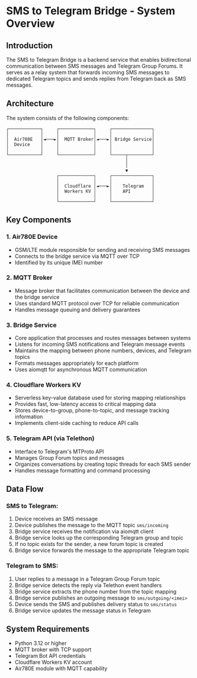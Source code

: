 # SMS to Telegram Bridge - System Overview

## Introduction

The SMS to Telegram Bridge is a backend service that enables bidirectional communication between SMS messages and Telegram Group Forums. It serves as a relay system that forwards incoming SMS messages to dedicated Telegram topics and sends replies from Telegram back as SMS messages.

## Architecture

The system consists of the following components:

```
┌────────────┐     ┌─────────────┐     ┌───────────────┐
│            │     │             │     │               │
│  Air780E   │◄───►│  MQTT Broker│◄───►│ Bridge Service│
│  Device    │     │             │     │               │
│            │     │             │     │               │
└────────────┘     └─────────────┘     └─────┬─────────┘
                                             │
                                             │
                                             ▼
                   ┌─────────────┐     ┌───────────────┐
                   │             │     │               │
                   │  Cloudflare │◄───►│    Telegram   │
                   │  Workers KV │     │    API        │
                   │             │     │               │
                   └─────────────┘     └───────────────┘
```

## Key Components

### 1. Air780E Device
- GSM/LTE module responsible for sending and receiving SMS messages
- Connects to the bridge service via MQTT over TCP
- Identified by its unique IMEI number

### 2. MQTT Broker
- Message broker that facilitates communication between the device and the bridge service
- Uses standard MQTT protocol over TCP for reliable communication
- Handles message queuing and delivery guarantees

### 3. Bridge Service
- Core application that processes and routes messages between systems
- Listens for incoming SMS notifications and Telegram message events
- Maintains the mapping between phone numbers, devices, and Telegram topics
- Formats messages appropriately for each platform
- Uses aiomqtt for asynchronous MQTT communication

### 4. Cloudflare Workers KV
- Serverless key-value database used for storing mapping relationships
- Provides fast, low-latency access to critical mapping data
- Stores device-to-group, phone-to-topic, and message tracking information
- Implements client-side caching to reduce API calls

### 5. Telegram API (via Telethon)
- Interface to Telegram's MTProto API
- Manages Group Forum topics and messages
- Organizes conversations by creating topic threads for each SMS sender
- Handles message formatting and command processing

## Data Flow

### SMS to Telegram:
1. Device receives an SMS message
2. Device publishes the message to the MQTT topic `sms/incoming`
3. Bridge service receives the notification via aiomqtt client
4. Bridge service looks up the corresponding Telegram group and topic
5. If no topic exists for the sender, a new forum topic is created
6. Bridge service forwards the message to the appropriate Telegram topic

### Telegram to SMS:
1. User replies to a message in a Telegram Group Forum topic
2. Bridge service detects the reply via Telethon event handlers
3. Bridge service extracts the phone number from the topic mapping
4. Bridge service publishes an outgoing message to `sms/outgoing/<imei>`
5. Device sends the SMS and publishes delivery status to `sms/status`
6. Bridge service updates the message status in Telegram

## System Requirements
- Python 3.12 or higher
- MQTT broker with TCP support
- Telegram Bot API credentials
- Cloudflare Workers KV account
- Air780E module with MQTT capability 
